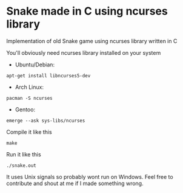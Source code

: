 # Snake made in C using ncurses library
Implementation of old Snake game using ncurses library written in C

You'll obviously need ncurses library installed on your system
* Ubuntu/Debian:
```
apt-get install libncurses5-dev
```
* Arch Linux:
```
pacman -S ncurses
```
* Gentoo:
```
emerge --ask sys-libs/ncurses
```

Compile it like this
```
make
```

Run it like this
```
./snake.out
```

It uses Unix signals so probably wont run on Windows.
Feel free to contribute and shout at me if I made something wrong.